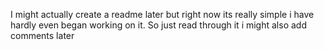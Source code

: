 I might actually create a readme later but right now its really simple i have hardly even began working on it.
So just read through it i might also add comments later
